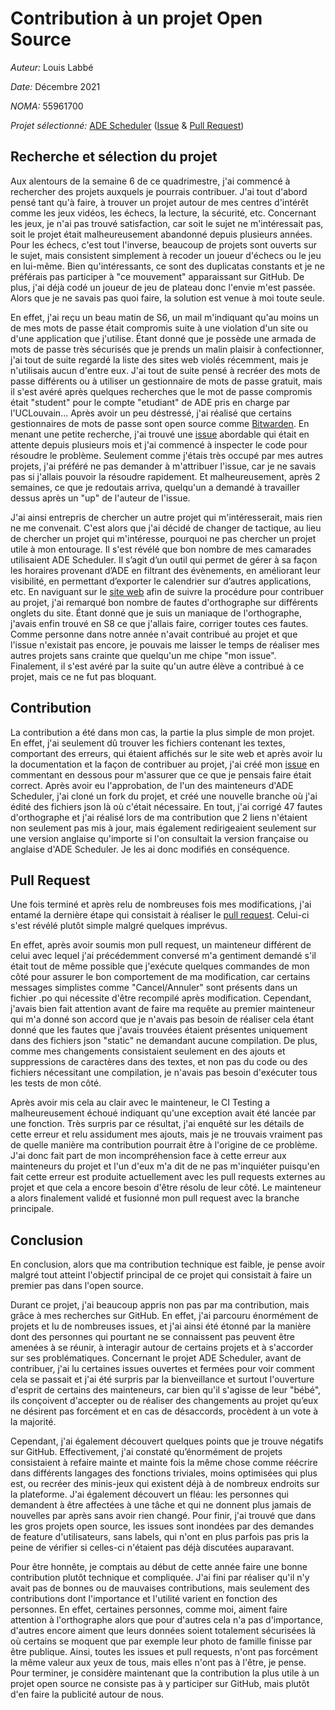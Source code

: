 # Contribution à un projet Open Source
*Auteur:* Louis Labbé

*Date:* Décembre 2021

*NOMA:* 55961700

*Projet sélectionné:* [ADE Scheduler](https://github.com/SnaKyEyeS/ADE-Scheduler) ([Issue](https://github.com/ADE-Scheduler/ADE-Scheduler/issues/651) & [Pull Request](https://github.com/ADE-Scheduler/ADE-Scheduler/pull/652))

## Recherche et sélection du projet

Aux alentours de la semaine 6 de ce quadrimestre, j'ai commencé à rechercher des projets auxquels je pourrais contribuer. J'ai tout d'abord pensé tant qu'à faire, à trouver un projet autour de mes centres d'intérêt comme les jeux vidéos, les échecs, la lecture, la sécurité, etc. Concernant les jeux, je n'ai pas trouvé satisfaction, car soit le sujet ne m'intéressait pas, soit le projet était malheureusement abandonné depuis plusieurs années. Pour les échecs, c'est tout l'inverse, beaucoup de projets sont ouverts sur le sujet, mais consistent simplement à recoder un joueur d'échecs ou le jeu en lui-même. Bien qu'intéressants, ce sont des duplicatas constants et je ne préférais pas participer à "ce mouvement" apparaissant sur GitHub. De plus, j'ai déjà codé un joueur de jeu de plateau donc l'envie m'est passée. Alors que je ne savais pas quoi faire, la solution est venue à moi toute seule. 

En effet, j'ai reçu un beau matin de S6, un mail m'indiquant qu'au moins un de mes mots de passe était compromis suite à une violation d'un site ou d'une application que j'utilise. Étant donné que je possède une armada de mots de passe très sécurisés que je prends un malin plaisir à confectionner, j'ai tout de suite regardé la liste des sites web violés récemment, mais je n'utilisais aucun d'entre eux. J'ai tout de suite pensé à recréer des mots de passe différents ou à utiliser un gestionnaire de mots de passe gratuit, mais il s'est avéré après quelques recherches que le mot de passe compromis était "student" pour le compte "etudiant" de ADE pris en charge par l'UCLouvain... Après avoir un peu déstressé, j'ai réalisé que certains gestionnaires de mots de passe sont open source comme [Bitwarden](https://github.com/bitwarden). En menant une petite recherche, j'ai trouvé une [issue](https://github.com/bitwarden/web/issues/1064) abordable qui était en attente depuis plusieurs mois et j'ai commencé à inspecter le code pour résoudre le problème. Seulement comme j'étais très occupé par mes autres projets, j'ai préféré ne pas demander à m'attribuer l'issue, car je ne savais pas si j'allais pouvoir la résoudre rapidement. Et malheureusement, après 2 semaines, ce que je redoutais arriva, quelqu'un a demandé à travailler dessus après un "up" de l'auteur de l'issue.

J'ai ainsi entrepris de chercher un autre projet qui m'intéresserait, mais rien ne me convenait. C'est alors que j'ai décidé de changer de tactique, au lieu de chercher un projet qui m'intéresse, pourquoi ne pas chercher un projet utile à mon entourage. Il s'est révélé que bon nombre de mes camarades utilisaient ADE Scheduler. Il s’agit d’un outil qui permet de gérer à sa façon les horaires provenant d’ADE en filtrant des évènements, en améliorant leur visibilité, en permettant d’exporter le calendrier sur d’autres applications, etc. En naviguant sur le [site web](https://ade-scheduler.info.ucl.ac.be/calendar/) afin de suivre la procédure pour contribuer au projet, j'ai remarqué bon nombre de fautes d'orthographe sur différents onglets du site. Étant donné que je suis un maniaque de l'orthographe, j'avais enfin trouvé en S8 ce que j'allais faire, corriger toutes ces fautes. Comme personne dans notre année n'avait contribué au projet et que l'issue n'existait pas encore, je pouvais me laisser le temps de réaliser mes autres projets sans crainte que quelqu'un me chipe "mon issue". Finalement, il s'est avéré par la suite qu'un autre élève a contribué à ce projet, mais ce ne fut pas bloquant.

## Contribution

La contribution a été dans mon cas, la partie la plus simple de mon projet. En effet, j'ai seulement dû trouver les fichiers contenant les textes, comportant des erreurs, qui étaient affichés sur le site web et après avoir lu la documentation et la façon de contribuer au projet, j'ai créé mon [issue](https://github.com/ADE-Scheduler/ADE-Scheduler/issues/651) en commentant en dessous pour m'assurer que ce que je pensais faire était correct. Après avoir eu l'approbation, de l'un des mainteneurs d'ADE Scheduler, j'ai cloné un fork du projet, et créé une nouvelle branche où j'ai édité des fichiers json là où c'était nécessaire. En tout, j'ai corrigé 47 fautes d'orthographe et j'ai réalisé lors de ma contribution que 2 liens n'étaient non seulement pas mis à jour, mais également redirigeaient seulement sur une version anglaise qu'importe si l'on consultait la version française ou anglaise d'ADE Scheduler. Je les ai donc modifiés en conséquence.

## Pull Request

Une fois terminé et après relu de nombreuses fois mes modifications, j'ai entamé la dernière étape qui consistait à réaliser le [pull request](https://github.com/ADE-Scheduler/ADE-Scheduler/pull/652). Celui-ci s'est révélé plutôt simple malgré quelques imprévus. 

En effet, après avoir soumis mon pull request, un mainteneur différent de celui avec lequel j'ai précédemment conversé m'a gentiment demandé s'il était tout de même possible que j'exécute quelques commandes de mon côté pour assurer le bon comportement de ma modification, car certains messages simplistes comme "Cancel/Annuler" sont présents dans un fichier .po qui nécessite d'être recompilé après modification. Cependant, j'avais bien fait attention avant de faire ma requête au premier mainteneur qui m'a donné son accord que je n'avais pas besoin de réaliser cela étant donné que les fautes que j'avais trouvées étaient présentes uniquement dans des fichiers json "static" ne demandant aucune compilation. De plus, comme mes changements consistaient seulement en des ajouts et suppressions de caractères dans des textes, et non pas du code ou des fichiers nécessitant une compilation, je n'avais pas besoin d'exécuter tous les tests de mon côté. 

Après avoir mis cela au clair avec le mainteneur, le CI Testing a malheureusement échoué indiquant qu'une exception avait été lancée par une fonction. Très surpris par ce résultat, j'ai enquêté sur les détails de cette erreur et relu assidument mes ajouts, mais je ne trouvais vraiment pas de quelle manière ma contribution pourrait être à l'origine de ce problème. J'ai donc fait part de mon incompréhension face à cette erreur aux mainteneurs du projet et l'un d'eux m'a dit de ne pas m'inquiéter puisqu'en fait cette erreur est produite actuellement avec les pull requests externes au projet et que cela a encore besoin d'être résolu de leur côté. Le mainteneur a alors finalement validé et fusionné mon pull request avec la branche principale.

## Conclusion

En conclusion, alors que ma contribution technique est faible, je pense avoir malgré tout atteint l'objectif principal de ce projet qui consistait à faire un premier pas dans l'open source.

Durant ce projet, j'ai beaucoup appris non pas par ma contribution, mais grâce à mes recherches sur GitHub. En effet, j'ai parcouru énormément de projets et lu de nombreuses issues, et j'ai ainsi été étonné par la manière dont des personnes qui pourtant ne se connaissent pas peuvent être amenées à se réunir, à interagir autour de certains projets et à s'accorder sur ses problématiques. Concernant le projet ADE Scheduler, avant de contribuer, j'ai lu certaines issues ouvertes et fermées pour voir comment cela se passait et j'ai été surpris par la bienveillance et surtout l'ouverture d'esprit de certains des mainteneurs, car bien qu'il s'agisse de leur "bébé", ils conçoivent d'accepter ou de réaliser des changements au projet qu’eux ne désirent pas forcément et en cas de désaccords, procèdent à un vote à la majorité.

Cependant, j'ai également découvert quelques points que je trouve négatifs sur GitHub. Effectivement, j'ai constaté qu’énormément de projets consistaient à refaire mainte et mainte fois la même chose comme réécrire dans différents langages des fonctions triviales, moins optimisées qui plus est, ou recréer des minis-jeux qui existent déjà à de nombreux endroits sur la plateforme. J'ai également découvert un fléau: les personnes qui demandent à être affectées à une tâche et qui ne donnent plus jamais de nouvelles par après sans avoir rien changé. Pour finir, j'ai trouvé que dans les gros projets open source, les issues sont inondées par des demandes de feature d'utilisateurs, sans labels, qui n'ont en plus parfois pas pris la peine de vérifier si celles-ci n'étaient pas déjà discutées auparavant.

Pour être honnête, je comptais au début de cette année faire une bonne contribution plutôt technique et compliquée. J'ai fini par réaliser qu'il n'y avait pas de bonnes ou de mauvaises contributions, mais seulement des contributions dont l'importance et l'utilité varient en fonction des personnes. En effet, certaines personnes, comme moi, aiment faire attention à l'orthographe alors que pour d'autres cela n'a pas d'importance, d'autres encore aiment que leurs données soient totalement sécurisées là où certains se moquent que par exemple leur photo de famille finisse par être publique. Ainsi, toutes les issues et pull requests, n'ont pas forcément la même valeur aux yeux de tous, mais elles n'ont pas à l'être, je pense. Pour terminer, je considère maintenant que la contribution la plus utile à un projet open source ne consiste pas à y participer sur GitHub, mais plutôt d'en faire la publicité autour de nous.
